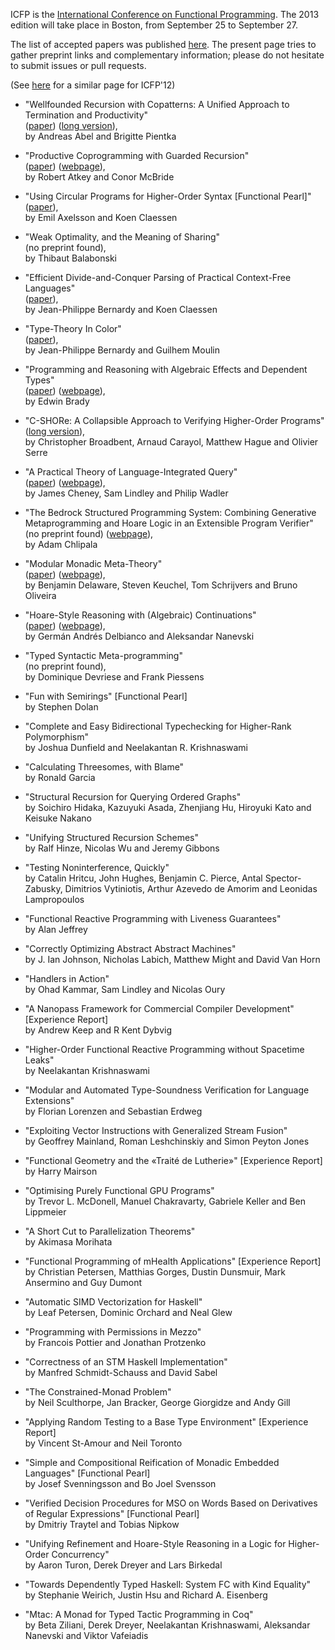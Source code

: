 ICFP is the [International Conference on Functional Programming](http://icfpconference.org/).
The 2013 edition will take place in Boston, from September 25 to September 27.

The list of accepted papers was published [here](http://icfpconference.org/icfp2013/accepted.html). The present page tries to gather preprint links and complementary information; please do not hesitate to submit issues or pull requests.

(See [here](https://github.com/technogeeky/icfp12-paper-links) for a similar page for ICFP'12)

- "Wellfounded Recursion with Copatterns: A Unified Approach to Termination and Productivity"  
  ([paper](http://www.cs.mcgill.ca/~bpientka/papers/icfp13.pdf))
  ([long version](http://www.tcs.ifi.lmu.de/~abel/icfp13-long.pdf)),  
  by Andreas Abel and Brigitte Pientka

- "Productive Coprogramming with Guarded Recursion"  
  ([paper](http://bentnib.org/productive.pdf))
  ([webpage](http://bentnib.org/posts/2013-03-29-productive-coprogramming.html)),  
  by Robert Atkey and Conor McBride

- "Using Circular Programs for Higher-Order Syntax [Functional Pearl]"  
  ([paper](http://www.cse.chalmers.se/~emax/documents/axelsson2013using_DRAFT.pdf)),  
  by Emil Axelsson and Koen Claessen

- "Weak Optimality, and the Meaning of Sharing"  
  (no preprint found),  
  by Thibaut Balabonski

- "Efficient Divide-and-Conquer Parsing of Practical Context-Free Languages"  
  ([paper](http://www.cse.chalmers.se/~bernardy/PP.pdf)),  
  by Jean-Philippe Bernardy and Koen Claessen

- "Type-Theory In Color"  
  ([paper](http://www.cse.chalmers.se/~bernardy/CCCC.pdf)),  
  by Jean-Philippe Bernardy and Guilhem Moulin

- "Programming and Reasoning with Algebraic Effects and Dependent Types"  
  ([paper](http://www.cs.st-andrews.ac.uk/~eb/drafts/effects.pdf))
  ([webpage](http://edwinb.wordpress.com/2013/03/28/programming-and-reasoning-with-algebraic-effects-and-dependent-types/)),  
   by Edwin Brady

- "C-SHORe: A Collapsible Approach to Verifying Higher-Order Programs"  
  ([long version](http://www.cs.rhul.ac.uk/~hague/files/papers/icfp13-long.pdf)),  
  by Christopher Broadbent, Arnaud Carayol, Matthew Hague and Olivier Serre

- "A Practical Theory of Language-Integrated Query"  
  ([paper](http://homepages.inf.ed.ac.uk/jcheney/linq/linq.pdf))
  ([webpage](http://homepages.inf.ed.ac.uk/jcheney/linq/)),  
  by James Cheney, Sam Lindley and Philip Wadler

- "The Bedrock Structured Programming System: Combining Generative Metaprogramming and Hoare Logic in an Extensible Program Verifier"  
  (no preprint found)
  ([webpage](http://adam.chlipala.net/papers/BedrockICFP13/)),  
  by Adam Chlipala

- "Modular Monadic Meta-Theory"  
  ([paper](http://ropas.snu.ac.kr/%7Ebruno/papers/3MT.pdf))
  ([webpage](http://www.cs.utexas.edu/~bendy/3MT/)),  
  by Benjamin Delaware, Steven Keuchel, Tom Schrijvers and Bruno Oliveira

- "Hoare-Style Reasoning with (Algebraic) Continuations"  
  ([paper](http://software.imdea.org/~germand/pubs/httcc-ext.pdf))
  ([webpage](http://software.imdea.org/~germand/HTTcc/)),  
  by Germán Andrés Delbianco and Aleksandar Nanevski

- "Typed Syntactic Meta-programming"  
  (no preprint found),  
  by Dominique Devriese and Frank Piessens

- "Fun with Semirings" [Functional Pearl]  
  by Stephen Dolan

- "Complete and Easy Bidirectional Typechecking for Higher-Rank Polymorphism"  
  by Joshua Dunfield and Neelakantan R. Krishnaswami

- "Calculating Threesomes, with Blame"  
  by Ronald Garcia

- "Structural Recursion for Querying Ordered Graphs"  
  by Soichiro Hidaka, Kazuyuki Asada, Zhenjiang Hu, Hiroyuki Kato and Keisuke Nakano

- "Unifying Structured Recursion Schemes"  
  by Ralf Hinze, Nicolas Wu and Jeremy Gibbons

- "Testing Noninterference, Quickly"  
  by Catalin Hritcu, John Hughes, Benjamin C. Pierce, Antal Spector-Zabusky, Dimitrios Vytiniotis, Arthur Azevedo de Amorim and Leonidas Lampropoulos

- "Functional Reactive Programming with Liveness Guarantees"  
   by Alan Jeffrey

- "Correctly Optimizing Abstract Abstract Machines"  
  by J. Ian Johnson, Nicholas Labich, Matthew Might and David Van Horn

- "Handlers in Action"  
  by Ohad Kammar, Sam Lindley and Nicolas Oury

- "A Nanopass Framework for Commercial Compiler Development" [Experience Report]  
  by Andrew Keep and R Kent Dybvig

- "Higher-Order Functional Reactive Programming without Spacetime Leaks"  
  by Neelakantan Krishnaswami

- "Modular and Automated Type-Soundness Verification for Language Extensions"  
  by Florian Lorenzen and Sebastian Erdweg

- "Exploiting Vector Instructions with Generalized Stream Fusion"  
  by Geoffrey Mainland, Roman Leshchinskiy and Simon Peyton Jones

- "Functional Geometry and the «Traité de Lutherie»" [Experience Report]  
  by Harry Mairson

- "Optimising Purely Functional GPU Programs"  
  by Trevor L. McDonell, Manuel Chakravarty, Gabriele Keller and Ben Lippmeier

- "A Short Cut to Parallelization Theorems"  
  by Akimasa Morihata

- "Functional Programming of mHealth Applications" [Experience Report]  
  by Christian Petersen, Matthias Gorges, Dustin Dunsmuir, Mark Ansermino and Guy Dumont

- "Automatic SIMD Vectorization for Haskell"  
  by Leaf Petersen, Dominic Orchard and Neal Glew

- "Programming with Permissions in Mezzo"  
  by  Francois Pottier and Jonathan Protzenko

- "Correctness of an STM Haskell Implementation"  
  by Manfred Schmidt-Schauss and David Sabel

- "The Constrained-Monad Problem"  
  by Neil Sculthorpe, Jan Bracker, George Giorgidze and Andy Gill

- "Applying Random Testing to a Base Type Environment" [Experience Report]  
  by Vincent St-Amour and Neil Toronto

- "Simple and Compositional Reification of Monadic Embedded Languages" [Functional Pearl]  
  by Josef Svenningsson and Bo Joel Svensson

- "Verified Decision Procedures for MSO on Words Based on Derivatives of Regular Expressions" [Functional Pearl]  
  by Dmitriy Traytel and Tobias Nipkow

- "Unifying Refinement and Hoare-Style Reasoning in a Logic for Higher-Order Concurrency"  
  by Aaron Turon, Derek Dreyer and Lars Birkedal

- "Towards Dependently Typed Haskell: System FC with Kind Equality"  
  by Stephanie Weirich, Justin Hsu and Richard A. Eisenberg

- "Mtac: A Monad for Typed Tactic Programming in Coq"  
  by Beta Ziliani, Derek Dreyer, Neelakantan Krishnaswami, Aleksandar Nanevski and Viktor Vafeiadis
